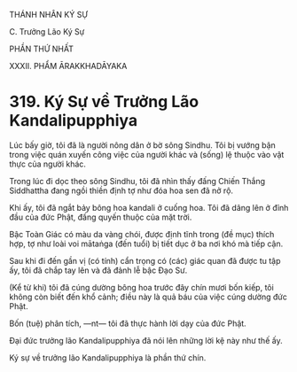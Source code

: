 THÁNH NHÂN KÝ SỰ

C. Trưởng Lão Ký Sự

PHẦN THỨ NHẤT

XXXII. PHẨM ĀRAKKHADĀYAKA

# 319. Ký Sự về Trưởng Lão Kandalipupphiya

Lúc bấy giờ, tôi đã là người nông dân ở bờ sông Sindhu. Tôi bị vướng bận trong việc quán xuyến công việc của người khác và (sống) lệ thuộc vào vật thực của người khác.

Trong lúc đi dọc theo sông Sindhu, tôi đã nhìn thấy đấng Chiến Thắng Siddhattha đang ngồi thiền định tợ như đóa hoa sen đã nở rộ.

Khi ấy, tôi đã ngắt bảy bông hoa kandali ở cuống hoa. Tôi đã dâng lên ở đỉnh đầu của đức Phật, đấng quyến thuộc của mặt trời.

Bậc Toàn Giác có màu da vàng chói, được định tĩnh trong (đề mục) thích hợp, tợ như loài voi mātaṅga (đến tuổi) bị tiết dục ở ba nơi khó mà tiếp cận.

Sau khi đi đến gần vị (có tính) cẩn trọng có (các) giác quan đã được tu tập ấy, tôi đã chắp tay lên và đã đảnh lễ bậc Đạo Sư.

(Kể từ khi) tôi đã cúng dường bông hoa trước đây chín mươi bốn kiếp, tôi không còn biết đến khổ cảnh; điều này là quả báu của việc cúng dường đức Phật.

Bốn (tuệ) phân tích, ―nt― tôi đã thực hành lời dạy của đức Phật.

Đại đức trưởng lão Kandalipupphiya đã nói lên những lời kệ này như thế ấy.

Ký sự về trưởng lão Kandalipupphiya là phần thứ chín.
